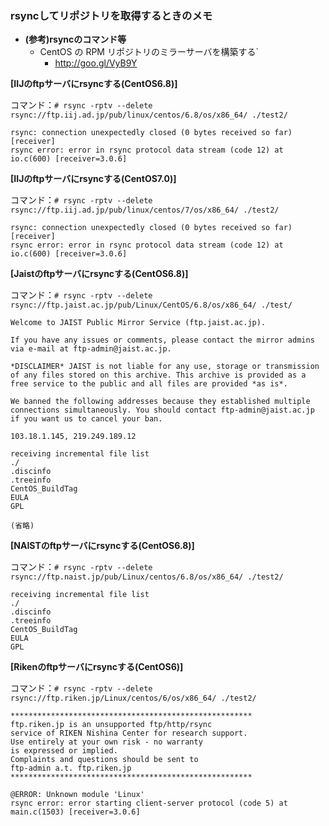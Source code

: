 ### rsyncしてリポジトリを取得するときのメモ


- **(参考)rsyncのコマンド等**
  - CentOS の RPM リポジトリのミラーサーバを構築する`
    - http://goo.gl/VyB9Y


**[IIJのftpサーバにrsyncする(CentOS6.8)]**

コマンド：`# rsync -rptv --delete rsync://ftp.iij.ad.jp/pub/linux/centos/6.8/os/x86_64/ ./test2/`
```
rsync: connection unexpectedly closed (0 bytes received so far) [receiver]
rsync error: error in rsync protocol data stream (code 12) at io.c(600) [receiver=3.0.6]
```

**[IIJのftpサーバにrsyncする(CentOS7.0)]**

コマンド：`# rsync -rptv --delete rsync://ftp.iij.ad.jp/pub/linux/centos/7/os/x86_64/ ./test2/`
```
rsync: connection unexpectedly closed (0 bytes received so far) [receiver]
rsync error: error in rsync protocol data stream (code 12) at io.c(600) [receiver=3.0.6]
```


**[Jaistのftpサーバにrsyncする(CentOS6.8)]**

コマンド：`# rsync -rptv --delete rsync://ftp.jaist.ac.jp/pub/Linux/CentOS/6.8/os/x86_64/ ./test/`
```
Welcome to JAIST Public Mirror Service (ftp.jaist.ac.jp).

If you have any issues or comments, please contact the mirror admins via e-mail at ftp-admin@jaist.ac.jp.

*DISCLAIMER* JAIST is not liable for any use, storage or transmission of any files stored on this archive. This archive is provided as a free service to the public and all files are provided *as is*.

We banned the following addresses because they established multiple connections simultaneously. You should contact ftp-admin@jaist.ac.jp if you want us to cancel your ban.

103.18.1.145, 219.249.189.12

receiving incremental file list
./
.discinfo
.treeinfo
CentOS_BuildTag
EULA
GPL

(省略)

```

**[NAISTのftpサーバにrsyncする(CentOS6.8)]**

コマンド：`# rsync -rptv --delete rsync://ftp.naist.jp/pub/Linux/centos/6.8/os/x86_64/ ./test2/`
```
receiving incremental file list
./
.discinfo
.treeinfo
CentOS_BuildTag
EULA
GPL
```


**[Rikenのftpサーバにrsyncする(CentOS6)]**

コマンド：`# rsync -rptv --delete rsync://ftp.riken.jp/Linux/centos/6/os/x86_64/ ./test2/`
```
******************************************************
ftp.riken.jp is an unsupported ftp/http/rsync
service of RIKEN Nishina Center for research support.
Use entirely at your own risk - no warranty
is expressed or implied.
Complaints and questions should be sent to
ftp-admin a.t. ftp.riken.jp
******************************************************

@ERROR: Unknown module 'Linux'
rsync error: error starting client-server protocol (code 5) at main.c(1503) [receiver=3.0.6]
```
